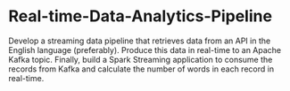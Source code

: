 # Real-time-Data-Analytics-Pipeline
Develop a streaming data pipeline that retrieves data from an API in the English language (preferably). Produce this data in real-time to an Apache Kafka topic. Finally, build a Spark Streaming application to consume the records from Kafka and calculate the number of words in each record in real-time.
